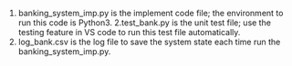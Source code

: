 1. banking_system_imp.py is the implement code file; the environment to run this code is Python3.
2.test_bank.py is the unit test file; use the testing feature in VS code to run this test file automatically.
3. log_bank.csv is the log file to save the system state each time run the banking_system_imp.py.